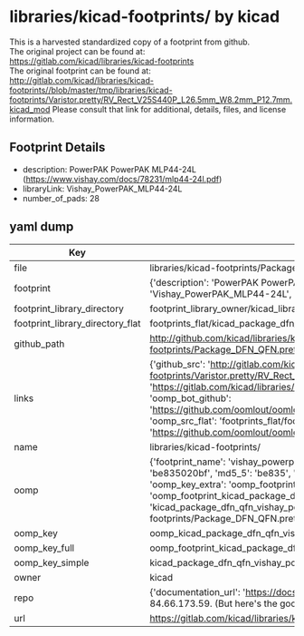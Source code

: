 # libraries/kicad-footprints/ by kicad  
This is a harvested standardized copy of a footprint from github.  
The original project can be found at:  
https://gitlab.com/kicad/libraries/kicad-footprints  
The original footprint can be found at:
http://gitlab.com/kicad/libraries/kicad-footprints//blob/master/tmp/libraries/kicad-footprints/Varistor.pretty/RV_Rect_V25S440P_L26.5mm_W8.2mm_P12.7mm.kicad_mod
Please consult that link for additional, details, files, and license information.  
## Footprint Details
* description: PowerPAK PowerPAK MLP44-24L (https://www.vishay.com/docs/78231/mlp44-24l.pdf)  
* libraryLink: Vishay_PowerPAK_MLP44-24L  
* number_of_pads: 28  
## yaml dump  
| Key | Value |  
| --- | --- |  
| file | libraries/kicad-footprints/Package_DFN_QFN.pretty/Vishay_PowerPAK_MLP44-24L.kicad_mod |  
| footprint | {'description': 'PowerPAK PowerPAK MLP44-24L (https://www.vishay.com/docs/78231/mlp44-24l.pdf)', 'libraryLink': 'Vishay_PowerPAK_MLP44-24L', 'number_of_pads': 28} |  
| footprint_library_directory | footprint_library_owner/kicad_libraries/kicad-footprints/ |  
| footprint_library_directory_flat | footprints_flat/kicad_package_dfn_qfn_vishay_powerpak_mlp44_24l/working |  
| github_path | http://github.com/kicad/libraries/kicad-footprints//blob/master/tmp/libraries/kicad-footprints/Package_DFN_QFN.pretty/Vishay_PowerPAK_MLP44-24L.kicad_mod |  
| links | {'github_src': 'http://gitlab.com/kicad/libraries/kicad-footprints//blob/master/tmp/libraries/kicad-footprints/Varistor.pretty/RV_Rect_V25S440P_L26.5mm_W8.2mm_P12.7mm.kicad_mod', 'github_src_repo': 'https://gitlab.com/kicad/libraries/kicad-footprints', 'oomp_bot': 'footprints/kicad_package_dfn_qfn_vishay_powerpak_mlp44_24l/working', 'oomp_bot_github': 'https://github.com/oomlout/oomlout_oomp_footprint_bot/tree/main/footprints/kicad_package_dfn_qfn_vishay_powerpak_mlp44_24l/working', 'oomp_src_flat': 'footprints_flat/footprints_flat/kicad_package_dfn_qfn_vishay_powerpak_mlp44_24l/working', 'oomp_src_flat_github': 'https://github.com/oomlout/oomlout_oomp_footprint_src/tree/main/footprints_flat/kicad_package_dfn_qfn_vishay_powerpak_mlp44_24l/working'} |  
| name | libraries/kicad-footprints/ |  
| oomp | {'footprint_name': 'vishay_powerpak_mlp44_24l', 'library_name': 'package_dfn_qfn', 'md5': 'be835020bf73e64141780f9a00b1abc2', 'md5_10': 'be835020bf', 'md5_5': 'be835', 'md5_6': 'be8350', 'oomp_key': 'oomp_kicad_package_dfn_qfn_vishay_powerpak_mlp44_24l', 'oomp_key_extra': 'oomp_footprint_kicad_package_dfn_qfn_vishay_powerpak_mlp44_24l', 'oomp_key_full': 'oomp_footprint_kicad_package_dfn_qfn_vishay_powerpak_mlp44_24l_be8350', 'oomp_key_simple': 'kicad_package_dfn_qfn_vishay_powerpak_mlp44_24l', 'original_filename': 'libraries/kicad-footprints/Package_DFN_QFN.pretty/Vishay_PowerPAK_MLP44-24L.kicad_mod', 'owner_name': 'kicad'} |  
| oomp_key | oomp_kicad_package_dfn_qfn_vishay_powerpak_mlp44_24l |  
| oomp_key_full | oomp_footprint_kicad_package_dfn_qfn_vishay_powerpak_mlp44_24l |  
| oomp_key_simple | kicad_package_dfn_qfn_vishay_powerpak_mlp44_24l |  
| owner | kicad |  
| repo | {'documentation_url': 'https://docs.github.com/rest/overview/resources-in-the-rest-api#rate-limiting', 'message': "API rate limit exceeded for 84.66.173.59. (But here's the good news: Authenticated requests get a higher rate limit. Check out the documentation for more details.)"} |  
| url | https://gitlab.com/kicad/libraries/kicad-footprints |  

